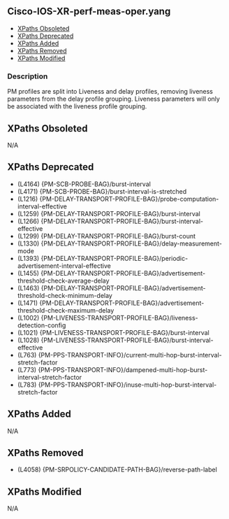 ## Cisco-IOS-XR-perf-meas-oper.yang

- [XPaths Obsoleted](#xpaths-obsoleted)
- [XPaths Deprecated](#xpaths-deprecated)
- [XPaths Added](#xpaths-added)
- [XPaths Removed](#xpaths-removed)
- [XPaths Modified](#xpaths-modified)

### Description

PM profiles are split into Liveness and delay profiles, removing liveness parameters from the delay profile grouping. Liveness parameters will only be associated with the liveness profile grouping.

## XPaths Obsoleted

N/A

## XPaths Deprecated

- (L4164)	{PM-SCB-PROBE-BAG}/burst-interval
- (L4171)	{PM-SCB-PROBE-BAG}/burst-interval-is-stretched
- (L1216)	{PM-DELAY-TRANSPORT-PROFILE-BAG}/probe-computation-interval-effective
- (L1259)	{PM-DELAY-TRANSPORT-PROFILE-BAG}/burst-interval
- (L1266)	{PM-DELAY-TRANSPORT-PROFILE-BAG}/burst-interval-effective
- (L1299)	{PM-DELAY-TRANSPORT-PROFILE-BAG}/burst-count
- (L1330)	{PM-DELAY-TRANSPORT-PROFILE-BAG}/delay-measurement-mode
- (L1393)	{PM-DELAY-TRANSPORT-PROFILE-BAG}/periodic-advertisement-interval-effective
- (L1455)	{PM-DELAY-TRANSPORT-PROFILE-BAG}/advertisement-threshold-check-average-delay
- (L1463)	{PM-DELAY-TRANSPORT-PROFILE-BAG}/advertisement-threshold-check-minimum-delay
- (L1471)	{PM-DELAY-TRANSPORT-PROFILE-BAG}/advertisement-threshold-check-maximum-delay
- (L1002)	{PM-LIVENESS-TRANSPORT-PROFILE-BAG}/liveness-detection-config
- (L1021)	{PM-LIVENESS-TRANSPORT-PROFILE-BAG}/burst-interval
- (L1028)	{PM-LIVENESS-TRANSPORT-PROFILE-BAG}/burst-interval-effective
- (L763)	{PM-PPS-TRANSPORT-INFO}/current-multi-hop-burst-interval-stretch-factor
- (L773)	{PM-PPS-TRANSPORT-INFO}/dampened-multi-hop-burst-interval-stretch-factor
- (L783)	{PM-PPS-TRANSPORT-INFO}/inuse-multi-hop-burst-interval-stretch-factor

## XPaths Added

N/A

## XPaths Removed

- (L4058)	{PM-SRPOLICY-CANDIDATE-PATH-BAG}/reverse-path-label

## XPaths Modified

N/A

